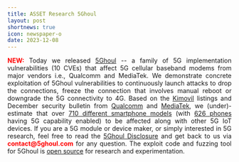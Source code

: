 ```yaml
---
title: ASSET Research 5Ghoul
layout: post
shortnews: true
icon: newspaper-o
date: 2023-12-08
---
```

<p style="text-align:justify">
<font color="red"><b>NEW:</b></font>
Today we released <a href="https://www.5ghoul.com">5Ghoul</a> -- a family of 5G implementation 
vulnerabilities (10 CVEs) that affect 5G cellular baseband modems from major vendors i.e., Qualcomm 
and MediaTek. We demonstrate concrete exploitation of 5Ghoul vulnerabilities to continuously 
launch attacks to drop the connections, freeze the connection that involves manual reboot or 
downgrade the 5G connectivity to 4G.
Based on the <a href="https://www.kimovil.com/en/">Kimovil</a> listings and December security 
bulletin from <a href="https://docs.qualcomm.com/product/publicresources/securitybulletin/december-2023-bulletin.html">Qualcomm</a> 
and <a href="https://corp.mediatek.com/product-security-bulletin/December-2023">MediaTek</a>, we (under)-estimate that 
over <a href="https://asset-group.github.io/disclosures/5ghoul/5ghoul_affected_chipset_phones.pdf">710 different smartphone models</a> 
(with <a href="https://asset-group.github.io/disclosures/5ghoul/filtered_5g_phones.txt">626 phones</a> having 5G capability enabled) 
to be affected along with other 5G IoT devices. If you are a 5G module or device maker, or 
simply interested in 5G research, feel free to read the  <a href="https://www.5ghoul.com">5Ghoul Disclosure</a> 
and get back to us via <font color="red"><b>contact@5ghoul.com</b></font> for any question. 
The exploit code and fuzzing tool for 5Ghoul is  <a href="https://github.com/asset-group/5ghoul-5g-nr-attacks">open source</a> 
for research and experimentation. 
</p>


